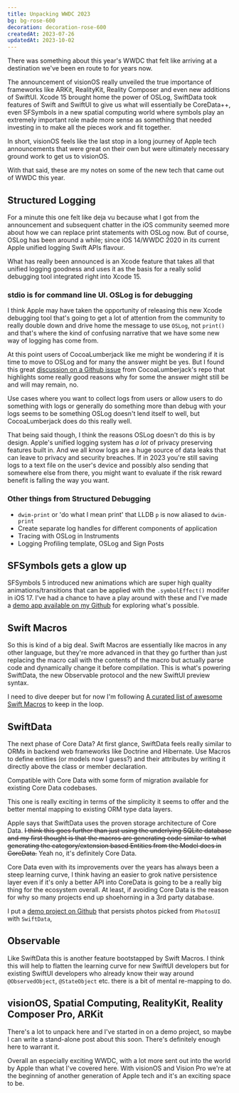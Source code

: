 ```yaml
---
title: Unpacking WWDC 2023
bg: bg-rose-600
decoration: decoration-rose-600
createdAt: 2023-07-26
updatedAt: 2023-10-02
---
```


There was something about this year's WWDC that felt like arriving at a destination we've been en route to for years now. 

The announcement of visionOS really unveiled the true importance of frameworks like ARKit, RealityKit, Reality Composer and even new additions of SwiftUI. Xcode 15 brought home the power of OSLog, SwiftData took features of Swift and SwiftUI to give us what will essentially be CoreData++, even SFSymbols in a new spatial computing world where symbols play an extremely important role made more sense as something that needed investing in to make all the pieces work and fit together. 

In short, visionOS feels like the last stop in a long journey of Apple tech announcements that were great on their own but were ultimately necessary ground work to get us to visionOS.

With that said, these are my notes on some of the new tech that came out of WWDC this year.

## Structured Logging

For a minute this one felt like deja vu because what I got from the announcement and subsequent chatter in the iOS community seemed more about how we can replace print statements with OSLog now. But of course, OSLog has been around a while; since iOS 14/WWDC 2020 in its current Apple unified logging Swift APIs flavour.

What has really been announced is an Xcode feature that takes all that unified logging goodness and uses it as the basis for a really solid debugging tool integrated right into Xcode 15.

### stdio is for command line UI. OSLog is for debugging

I think Apple may have taken the opportunity of releasing this new Xcode debugging tool that's going to get a lot of attention from the community to really double down and drive home the message to use `OSLog`, not `print()` and that's where the kind of confusing narrative that we have some new way of logging has come from.

At this point users of CocoaLumberjack like me might be wondering if it is time to move to OSLog and for many the answer might be yes. But I found this great [discussion on a Github issue](https://github.com/CocoaLumberjack/CocoaLumberjack/issues/1289) from CocoaLumberjack's repo that highlights some really good reasons why for some the answer might still be and will may remain, no.

Use cases where you want to collect logs from users or allow users to do something with logs or generally do something more than debug with your logs seems to be something OSLog doesn't lend itself to well, but CocoaLumberjack does do this really well.

That being said though, I think the reasons OSLog doesn't do this is by design. Apple's unified logging system has _a lot_ of privacy preserving features built in. And we all know logs are a huge source of data leaks that can leave to privacy and security breaches. If in 2023 you're still saving logs to a text file on the user's device and possibly also sending that somewhere else from there, you might want to evaluate if the risk reward benefit is falling the way you want.

### Other things from Structured Debugging

* `dwim-print` or 'do what I mean print' that LLDB `p` is now aliased to `dwim-print`
* Create separate log handles for different components of application 
* Tracing with OSLog in Instruments
* Logging Profiling template, OSLog and Sign Posts

## SFSymbols gets a glow up

SFSymbols 5 introduced new animations which are super high quality animations/transitions that can be applied with the `.symbolEffect()` modifer in iOS 17. I've had a chance to have a play around with these and I've made a [demo app available on my Github](https://github.com/isleeponcouch/sfsymbolthing) for exploring what's possible.

## Swift Macros

So this is kind of a big deal. Swift Macros are essentially like macros in any other language, but they're more advanced in that they go further than just replacing the macro call with the contents of the macro but actually parse code and dynamically change it before compilation. This is what's powering SwiftData, the new Observable protocol and the new SwiftUI preview syntax.

I need to dive deeper but for now I'm following [A curated list of awesome Swift Macros](https://github.com/krzysztofzablocki/Swift-Macros) to keep in the loop.

## SwiftData

The next phase of Core Data? At first glance, SwiftData feels really similar to ORMs in backend web frameworks like Doctrine and Hibernate. Use Macros to define entities (or models now I guess?) and their attributes by writing it directly above the class or member declaration.

Compatible with Core Data with some form of migration available for existing Core Data codebases.

This one is really exciting in terms of the simplicity it seems to offer and the better mental mapping to existing ORM type data layers.

Apple says that SwiftData uses the proven storage architecture of Core Data. ~~I think this goes further than just using the underlying SQLite database and my first thought is that the macros are generating code similar to what generating the category/extension based Entities from the Model does in CoreData.~~ Yeah no, it's definitely Core Data.

Core Data even with its improvements over the years has always been a steep learning curve, I think having an easier to grok native persistence layer even if it's only a better API into CoreData is going to be a really big thing for the ecosystem overall. At least, if avoiding Core Data is the reason for why so many projects end up shoehorning in a 3rd party database.

I put a [demo project on Github](https://github.com/isleeponcouch/persistphotoswiftdata) that persists photos picked from `PhotosUI` with `SwiftData`,

## Observable

Like SwiftData this is another feature bootstapped by Swift Macros. I think this will help to flatten the learning curve for new SwiftUI developers but for existing SwiftUI developers who already know their way around `@ObservedObject`, `@StateObject` etc. there is a bit of mental re-mapping to do.

## visionOS, Spatial Computing, RealityKit, Reality Composer Pro, ARKit

There's a lot to unpack here and I've started in on a demo project, so maybe I can write a stand-alone post about this soon. There's definitely enough here to warrant it.

Overall an especially exciting WWDC, with a lot more sent out into the world by Apple than what I've covered here. With visionOS and Vision Pro we're at the beginning of another generation of Apple tech and it's an exciting space to be.
